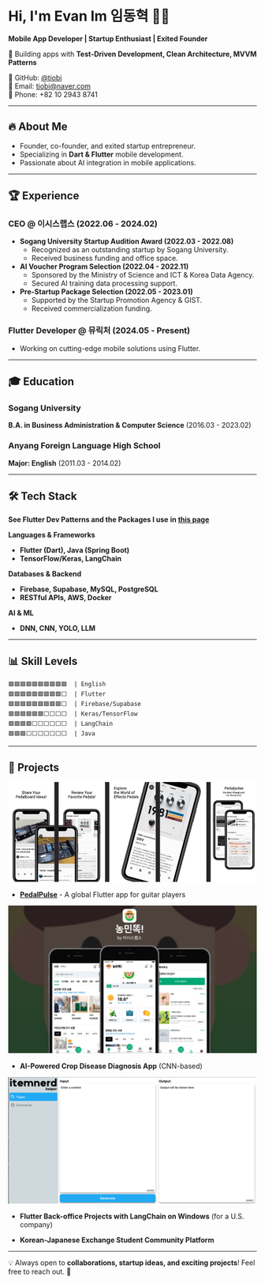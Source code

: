 # Hi, I'm Evan Im 임동혁 🤘🏻

**Mobile App Developer | Startup Enthusiast | Exited Founder**

🚀 Building apps with **Test-Driven Development, Clean Architecture, MVVM Patterns**

📍 GitHub: [@tiobi](https://github.com/tiobi)  
📧 Email: tiobi@naver.com  
📱 Phone: +82 10 2943 8741  

---

## 🔥 About Me
- Founder, co-founder, and exited startup entrepreneur.
- Specializing in **Dart & Flutter** mobile development.
- Passionate about AI integration in mobile applications.

---

## 🏆 Experience

### **CEO @ 이시스랩스** (2022.06 - 2024.02)
- **Sogang University Startup Audition Award (2022.03 - 2022.08)**  
  - Recognized as an outstanding startup by Sogang University.
  - Received business funding and office space.
- **AI Voucher Program Selection (2022.04 - 2022.11)**  
  - Sponsored by the Ministry of Science and ICT & Korea Data Agency.
  - Secured AI training data processing support.
- **Pre-Startup Package Selection (2022.05 - 2023.01)**  
  - Supported by the Startup Promotion Agency & GIST.
  - Received commercialization funding.

### **Flutter Developer @ 뮤릭처** (2024.05 - Present)
- Working on cutting-edge mobile solutions using Flutter.

---

## 🎓 Education

### **Sogang University**  
**B.A. in Business Administration & Computer Science** (2016.03 - 2023.02)

### **Anyang Foreign Language High School**  
**Major: English** (2011.03 - 2014.02)

---

## 🛠 Tech Stack

**See Flutter Dev Patterns and the Packages I use**
**in [this page](https://github.com/tiobi/pedalpulse)**

**Languages & Frameworks**
- **Flutter (Dart), Java (Spring Boot)**
- **TensorFlow/Keras, LangChain**

**Databases & Backend**
- **Firebase, Supabase, MySQL, PostgreSQL**
- **RESTful APIs, AWS, Docker**

**AI & ML**
- **DNN, CNN, YOLO, LLM**

---


## 📊 Skill Levels
```
🟩🟩🟩🟩🟩🟩🟩🟩🟩🟩  | English
🟩🟩🟩🟩🟩🟩🟩🟩🟩⬜  | Flutter
🟩🟩🟩🟩🟩🟩🟩🟩🟩⬜  | Firebase/Supabase
🟩🟩🟩🟩🟩🟩⬜⬜⬜⬜  | Keras/TensorFlow
🟩🟩🟩🟩⬜⬜⬜⬜⬜⬜  | LangChain
🟩🟩🟩⬜⬜⬜⬜⬜⬜⬜  | Java
```

---

## 🚀 Projects
![pedalpulse](https://github.com/tiobi/tiobi/blob/main/pedalpulse.png)
- **[PedalPulse](https://github.com/tiobi/pedalpulse)** - A global Flutter app for guitar players

  
![nongmin-ttok](https://github.com/tiobi/tiobi/blob/main/nongmin-ttok.png)
- **AI-Powered Crop Disease Diagnosis App** (CNN-based)

  
![helper](https://github.com/tiobi/tiobi/blob/main/helper-blurred.png)
- **Flutter Back-office Projects with LangChain on Windows** (for a U.S. company)

  
- **Korean-Japanese Exchange Student Community Platform**

---

💡 Always open to **collaborations, startup ideas, and exciting projects**! Feel free to reach out. 🤙

